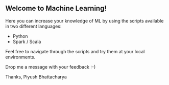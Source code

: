 ## Welcome to Machine Learning!

Here you can increase your knowledge of ML by using the scripts available in two different languages:
* Python
* Spark / Scala 

Feel free to navigate through the scripts and try them at your local environments.

Drop me a message with your feedback :-)

Thanks,
Piyush Bhattacharya
